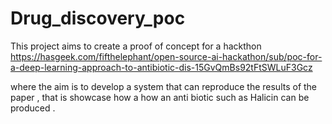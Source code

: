 # Drug_discovery_poc

This project aims to create a proof of concept for a hackthon 
https://hasgeek.com/fifthelephant/open-source-ai-hackathon/sub/poc-for-a-deep-learning-approach-to-antibiotic-dis-15GvQmBs92tFtSWLuF3Gcz

where the aim is to develop a system that can reproduce the results of the paper , that is showcase how a how an anti biotic such as Halicin can be produced .
